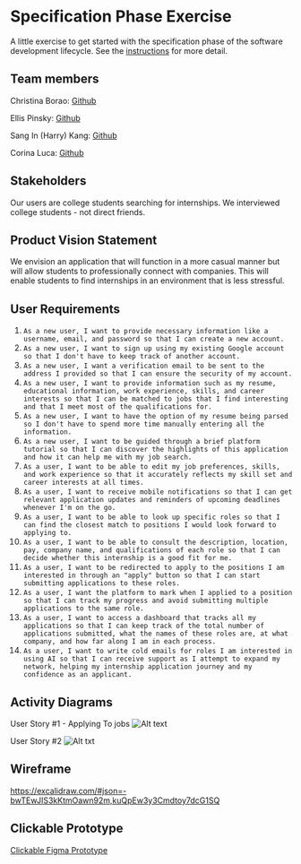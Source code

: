 # Specification Phase Exercise

A little exercise to get started with the specification phase of the software development lifecycle. See the [instructions](instructions.md) for more detail.

## Team members

Christina Borao: [Github](https://github.com/crb623)

Ellis Pinsky: [Github](https://github.com/ellispinsky)

Sang In (Harry) Kang: [Github](https://github.com/Sik247)

Corina Luca: [Github](https://github.com/CorinaLucaFocsan)

## Stakeholders

Our users are college students searching for internships. We interviewed college students - not direct friends.

## Product Vision Statement

We envision an application that will function in a more casual manner but will allow students to professionally connect with companies. This will enable students to find internships in an environment that is less stressful.

## User Requirements
1. `As a new user, I want to provide necessary information like a username, email, and password so that I can create a new account.`
2. `As a new user, I want to sign up using my existing Google account so that I don't have to keep track of another account.`
3. `As a new user, I want a verification email to be sent to the address I provided so that I can ensure the security of my account.`
4. `As a new user, I want to provide information such as my resume, educational information, work experience, skills, and career interests so that I can be matched to jobs that I find interesting and that I meet most of the qualifications for.`
5. `As a new user, I want to have the option of my resume being parsed so I don't have to spend more time manually entering all the information.`
6. `As a new user, I want to be guided through a brief platform tutorial so that I can discover the highlights of this application and how it can help me with my job search.`
7. `As a user, I want to be able to edit my job preferences, skills, and work experience so that it accurately reflects my skill set and career interests at all times.`
8. `As a user, I want to receive mobile notifications so that I can get relevant application updates and reminders of upcoming deadlines whenever I'm on the go.`
9. `As a user, I want to be able to look up specific roles so that I can find the closest match to positions I would look forward to applying to.`
10. `As a user, I want to be able to consult the description, location, pay, company name, and qualifications of each role so that I can decide whether this internship is a good fit for me.`
11. `As a user, I want to be redirected to apply to the positions I am interested in through an "apply" button so that I can start submitting applications to these roles.`
12. `As a user, I want the platform to mark when I applied to a position so that I can track my progress and avoid submitting multiple applications to the same role.`
13. `As a user, I want to access a dashboard that tracks all my applications so that I can keep track of the total number of applications submitted, what the names of these roles are, at what company, and how far along I am in each process.`
14. `As a user, I want to write cold emails for roles I am interested in using AI so that I can receive support as I attempt to expand my network, helping my internship application journey and my confidence as an applicant.`

## Activity Diagrams

User Story #1 - Applying To jobs
![Alt text](Activity1.png)

User Story #2 
![Alt txt](Activity2.png)
## Wireframe
https://excalidraw.com/#json=-bwTEwJIS3kKtmOawn92m,kuQpEw3y3Cmdtoy7dcG1SQ

## Clickable Prototype

[Clickable Figma Prototype](https://www.figma.com/proto/7qrDYUCburrZNrgHaV0Gag/Internship-Insight---SWE-with-Bloomberg?type=design&node-id=1-3&t=ay0Td5s12n5yTs0u-1&scaling=scale-down&page-id=0%3A1&starting-point-node-id=1%3A3&mode=design)
